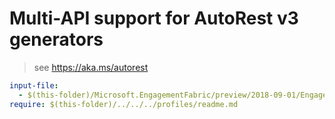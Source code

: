 # Multi-API support for AutoRest v3 generators

> see https://aka.ms/autorest

``` yaml $(enable-multi-api)
input-file:
  - $(this-folder)/Microsoft.EngagementFabric/preview/2018-09-01/EngagementFabric.json
require: $(this-folder)/../../../profiles/readme.md
```
